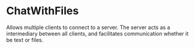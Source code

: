 # ChatWithFiles
Allows multiple clients to connect to a server. The server acts as a intermediary between all clients, and facilitates communication whether it be text or files.
